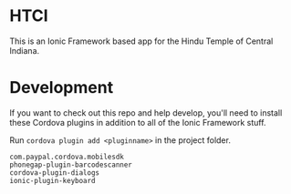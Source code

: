 # HTCI

This is an Ionic Framework based app for the Hindu Temple of Central Indiana.

# Development

If you want to check out this repo and help develop, you'll need to install these Cordova plugins in addition to all of the Ionic Framework stuff.

Run `cordova plugin add <pluginname>` in the project folder.

```
com.paypal.cordova.mobilesdk
phonegap-plugin-barcodescanner
cordova-plugin-dialogs
ionic-plugin-keyboard
```